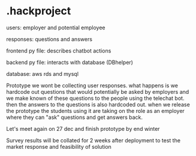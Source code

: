# .hackproject

users: employer and potential employee

responses: questions and answers

frontend py file: describes chatbot actions

backend py file: interacts with database (DBhelper)

database: aws rds and mysql

Prototype we wont be collecting user responses. what happens is we hardcode out questions that would potentially be asked by employers and we make known of these questions to the people using the telechat bot. then the answers to the questions is also hardcoded out. when we release the prototype the students using it are taking on the role as an employer where they can "ask" questions and get answers back.

Let's meet again on 27 dec and finish prototype by end winter

Survey results will be collated for 2 weeks after deployment to test the market response and feasibility of solution
